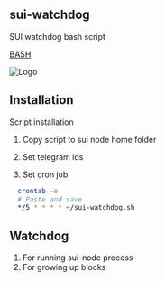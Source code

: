 ## sui-watchdog
SUI watchdog bash script

[BASH](https://badgen.net/badge/language/BASH/black)

![Logo]([https://v2.cimg.co/news/85695/216050/main-picture.jpg](https://pbs.twimg.com/media/FgPxXnyWAAEtre-.jpg:large))

## Installation

Script installation

1. Copy script to sui node home folder
2. Set telegram ids

4. Set cron job
```bash
  crontab -e
  # Paste and save
  */5 * * * * ~/sui-watchdog.sh
```

## Watchdog

1. For running sui-node process
2. For growing up blocks
